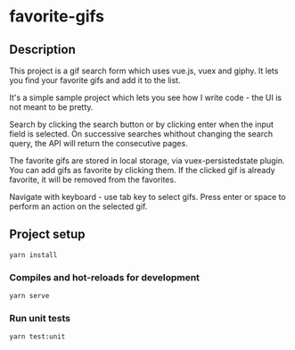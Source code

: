 # favorite-gifs

## Description
This project is a gif search form which uses vue.js, vuex and giphy.
It lets you find your favorite gifs and add it to the list.

It's a simple sample project which lets you see how I write code - the UI is not meant to be pretty.

Search by clicking the search button or by clicking enter when the input field is selected.
On successive searches whithout changing the search query, the API will return the consecutive pages.

The favorite gifs are stored in local storage, via vuex-persistedstate plugin.
You can add gifs as favorite by clicking them. If the clicked gif is already favorite, it will be removed from the favorites.

Navigate with keyboard - use tab key to select gifs. Press enter or space to perform an action on the selected gif.


## Project setup
```
yarn install
```

### Compiles and hot-reloads for development
```
yarn serve
```

### Run unit tests
```
yarn test:unit
```
